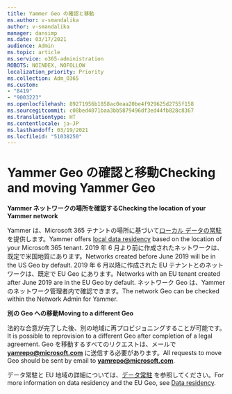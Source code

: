 ```yaml
---
title: Yammer Geo の確認と移動
ms.author: v-smandalika
author: v-smandalika
manager: dansimp
ms.date: 03/17/2021
audience: Admin
ms.topic: article
ms.service: o365-administration
ROBOTS: NOINDEX, NOFOLLOW
localization_priority: Priority
ms.collection: Adm_O365
ms.custom:
- "8419"
- "9003223"
ms.openlocfilehash: 89271956b1858ac0eaa20be4f929625d2755f158
ms.sourcegitcommit: c08bed4071baa3bb5879496df3ed44fb828c8367
ms.translationtype: HT
ms.contentlocale: ja-JP
ms.lasthandoff: 03/19/2021
ms.locfileid: "51038250"
---
```

# <a name="checking-and-moving-yammer-geo"></a><span data-ttu-id="f4604-102">Yammer Geo の確認と移動</span><span class="sxs-lookup"><span data-stu-id="f4604-102">Checking and moving Yammer Geo</span></span>

<span data-ttu-id="f4604-103">**Yammer ネットワークの場所を確認する**</span><span class="sxs-lookup"><span data-stu-id="f4604-103">**Checking the location of your Yammer network**</span></span>

<span data-ttu-id="f4604-104">Yammer は、Microsoft 365 テナントの場所に基づいて[ローカル データの常駐](https://docs.microsoft.com/yammer/manage-security-and-compliance/data-residency)を提供します。</span><span class="sxs-lookup"><span data-stu-id="f4604-104">Yammer offers [local data residency](https://docs.microsoft.com/yammer/manage-security-and-compliance/data-residency) based on the location of your Microsoft 365 tenant.</span></span> <span data-ttu-id="f4604-105">2019 年 6 月より前に作成されたネットワークは、既定で米国地質にあります。</span><span class="sxs-lookup"><span data-stu-id="f4604-105">Networks created before June 2019 will be in the US Geo by default.</span></span> <span data-ttu-id="f4604-106">2019 年 6 月以降に作成された EU テナントとのネットワークは、既定で EU Geo にあります。</span><span class="sxs-lookup"><span data-stu-id="f4604-106">Networks with an EU tenant created after June 2019 are in the EU Geo by default.</span></span> <span data-ttu-id="f4604-107">ネットワーク Geo は、Yammer のネットワーク管理者内で確認できます。</span><span class="sxs-lookup"><span data-stu-id="f4604-107">The network Geo can be checked within the Network Admin for Yammer.</span></span>

<span data-ttu-id="f4604-108">**別の Geo への移動**</span><span class="sxs-lookup"><span data-stu-id="f4604-108">**Moving to a different Geo**</span></span>

<span data-ttu-id="f4604-109">法的な合意が完了した後、別の地域に再プロビジョニングすることが可能です。</span><span class="sxs-lookup"><span data-stu-id="f4604-109">It is possible to reprovision to a different Geo after completion of a legal agreement.</span></span> <span data-ttu-id="f4604-110">Geo を移動するすべてのリクエストは、メールで **yamrepo@microsoft.com** に送信する必要があります。</span><span class="sxs-lookup"><span data-stu-id="f4604-110">All requests to move Geo should be sent by email to **yamrepo@microsoft.com**.</span></span>

<span data-ttu-id="f4604-111">データ常駐と EU 地域の詳細については、[データ常駐](https://docs.microsoft.com/yammer/manage-security-and-compliance/data-residency) を参照してください。</span><span class="sxs-lookup"><span data-stu-id="f4604-111">For more information on data residency and the EU Geo, see [Data residency](https://docs.microsoft.com/yammer/manage-security-and-compliance/data-residency).</span></span>
